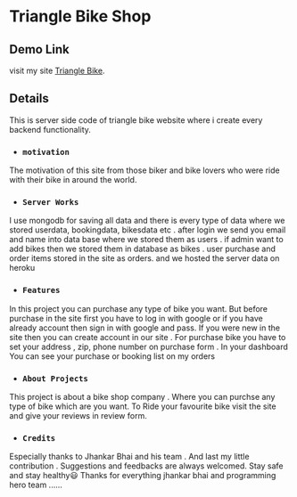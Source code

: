 # Triangle Bike Shop

## Demo Link
visit my site [Triangle Bike](https://triangle-bike-shop.web.app/).

## Details
This is  server side code of triangle bike website  where i create every backend functionality.

* ### `motivation`

The motivation of this site from those biker and bike lovers who were ride with their bike in around the world.

* ### `Server Works`

I use mongodb for saving all data and there is every type of data where we stored userdata, bookingdata, bikesdata etc . after login we send you email and name into data base where we stored them as users . if admin want to add bikes then we stored them in database as bikes . user purchase and order items stored in the site as orders. and we hosted the server data on heroku

* ### `Features`

In this project  you can purchase any type of bike you want. But before purchase in the site first you have to log in  with google or if you have already account then sign in with google and pass. If you were new in the site then you can create account in our site . For purchase bike you have to set your address , zip, phone number on purchase form . In your dashboard You can see your purchase or booking list on my orders

* ### `About Projects`
This project is about a bike shop company . Where you can purchse any type of bike which are you want. To Ride your favourite bike visit the site and give your reviews in review form.

* ### `Credits`
Especially thanks to Jhankar Bhai and his team . And last my little contribution . Suggestions and feedbacks are always welcomed. Stay safe and stay healthy😃 Thanks for everything jhankar bhai and programming hero team ......

